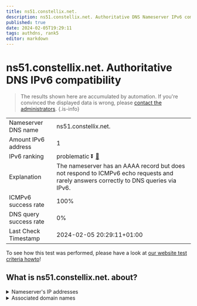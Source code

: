 ```yaml
---
title: ns51.constellix.net.
description: ns51.constellix.net. Authoritative DNS Nameserver IPv6 compatibility
published: true
date: 2024-02-05T19:29:11
tags: authdns, rank5
editor: markdown
---
```


# ns51.constellix.net. Authoritative DNS IPv6 compatibility

> The results shown here are accumulated by automation. If you're convinced the displayed data is wrong, please [contact the administrators](/howto/chat). 
{.is-info}




|   |   |
| - | - |
| Nameserver DNS name | ns51.constellix.net.
| Amount IPv6 address | 1
| IPv6 ranking | problematic :arrow_double_down: [🔗](/howto/ranking) |
| Explanation | The nameserver has an AAAA record but does not respond to ICMPv6 echo requests and rarely answers correctly to DNS queries via IPv6. |
| ICMPv6 success rate | 100%|
| DNS query success rate | 0% |
| Last Check Timestamp | 2024-02-05 20:29:11+01:00 |

To see how this test was performed, please have a look at [our website test criteria howto](/howto/testcriteria/authdns)!


## What is ns51.constellix.net. about?




<details>
<summary>Nameserver's IP addresses</summary>

2600:180b:5001::1

</details>



<details>
<summary>Associated domain names</summary>

www.abbvie.com

www.actavis.com

www.allergan.com

</details>
